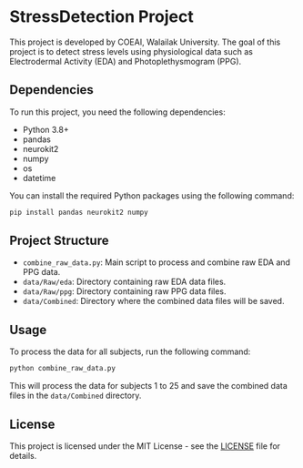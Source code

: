 # StressDetection Project

This project is developed by COEAI, Walailak University. The goal of this project is to detect stress levels using physiological data such as Electrodermal Activity (EDA) and Photoplethysmogram (PPG).

## Dependencies

To run this project, you need the following dependencies:

- Python 3.8+
- pandas
- neurokit2
- numpy
- os
- datetime

You can install the required Python packages using the following command:

```bash
pip install pandas neurokit2 numpy
```

## Project Structure

- `combine_raw_data.py`: Main script to process and combine raw EDA and PPG data.
- `data/Raw/eda`: Directory containing raw EDA data files.
- `data/Raw/ppg`: Directory containing raw PPG data files.
- `data/Combined`: Directory where the combined data files will be saved.

## Usage

To process the data for all subjects, run the following command:

```bash
python combine_raw_data.py
```

This will process the data for subjects 1 to 25 and save the combined data files in the `data/Combined` directory.

## License

This project is licensed under the MIT License - see the [LICENSE](LICENSE) file for details.
